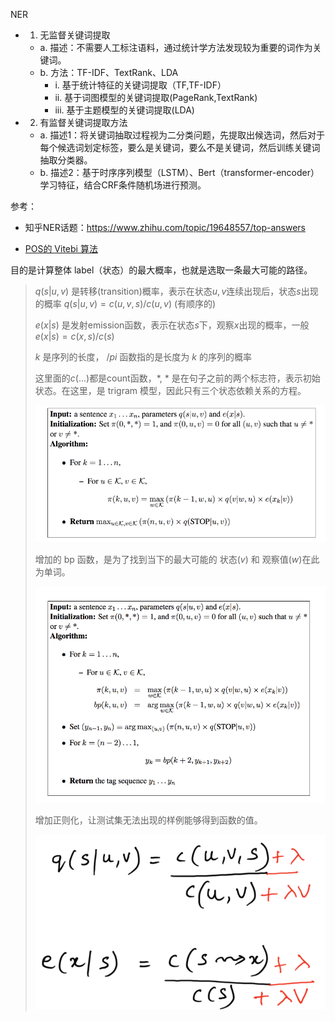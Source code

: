 NER


- 1. 无监督关键词提取
    - a. 描述：不需要人工标注语料，通过统计学方法发现较为重要的词作为关键词。
    - b. 方法：TF-IDF、TextRank、LDA
        - i. 基于统计特征的关键词提取（TF,TF-IDF）
        - ii. 基于词图模型的关键词提取(PageRank,TextRank)
        - iii. 基于主题模型的关键词提取(LDA)
- 2. 有监督关键词提取方法
    - a. 描述1：将关键词抽取过程视为二分类问题，先提取出候选词，然后对于每个候选词划定标签，要么是关键词，要么不是关键词，然后训练关键词抽取分类器。
    - b. 描述2：基于时序序列模型（LSTM）、Bert（transformer-encoder）学习特征，结合CRF条件随机场进行预测。


参考：
- 知乎NER话题：https://www.zhihu.com/topic/19648557/top-answers
  

- [POS的 Vitebi 算法](https://www.freecodecamp.org/news/a-deep-dive-into-part-of-speech-tagging-using-viterbi-algorithm-17c8de32e8bc/)

目的是计算整体 label（状态）的最大概率，也就是选取一条最大可能的路径。

> $q(s|u,v)$ 是转移(transition)概率，表示在状态$u,v$连续出现后，状态$s$出现的概率 $q(s|u,v)=c(u,v,s)/c(u,v)$ (有顺序的)
> 
> $e(x|s)$ 是发射emission函数，表示在状态$s$下，观察$x$出现的概率，一般 $e(x|s)=c(x,s) / c(s)$
> 
> $k$ 是序列的长度， $/pi$ 函数指的是长度为 $k$ 的序列的概率
> 
> 这里面的$c(...)$都是count函数，*, * 是在句子之前的两个标志符，表示初始状态。在这里，是 trigram 模型，因此只有三个状态依赖关系的方程。
>
> ![POS_vitebi_algo1.png](./POS_vitebi_algo1.png)
> 
> 增加的 bp 函数，是为了找到当下的最大可能的 状态($v$) 和 观察值($w$)在此为单词。
> 
> ![POS_vitebi_algo2.png](./POS_vitebi_algo2.png)
>
> 增加正则化，让测试集无法出现的样例能够得到函数的值。
> 
> ![POS_vitebi_algo3.png](./POS_vitebi_algo3.png)
> 
